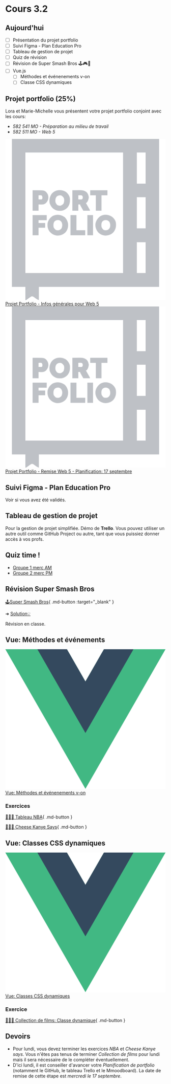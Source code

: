 # Cours 3.2

## Aujourd'hui

- [ ] Présentation du projet portfolio
- [ ] Suivi Figma - Plan Education Pro
- [ ] Tableau de gestion de projet
- [ ] Quiz de révision
- [ ] Révision de Super Smash Bros 🕹️🎮👾
- [ ] Vue.js
  - [ ] Méthodes et événenements v-on
  - [ ] Classe CSS dynamiques
<!--

- [ ] Condition v-if
- [ ] Listes et boucle v-for

-->  

## Projet portfolio (25%)

Lora et Marie-Michelle vous présentent votre projet portfolio conjoint avec les cours:

- *582 541 MO - Préparation au milieu de travail*
- *582 511 MO - Web 5*

<div class="class-content-link">
  <img src="./projets/assets/icon-portfolio.svg">
  <a href="./projets/portfolio.html">Projet Portfolio - Infos générales pour Web 5</a>
</div>

<div class="class-content-link">
  <img src="./projets/assets/icon-portfolio.svg">
  <a href="./projets/portfolio-remise1.html">Projet Portfolio - Remise Web 5 - Planification: 17 septembre</a>
</div>

## Suivi Figma - Plan Education Pro

Voir si vous avez été validés.

## Tableau de gestion de projet

Pour la gestion de projet simplifiée. Démo de **Trello**. Vous pouvez utiliser un autre outil comme GitHub Project ou autre, tant que vous puissiez donner accès à vos profs.

## Quiz time !

- [Groupe 1 merc AM](https://app.wooclap.com/YOZIXE)
- [Groupe 2 merc PM](https://app.wooclap.com/EZTJGO)

## Révision Super Smash Bros

[🕹️Super Smash Bros](./exercices/super-smash-bros.md){ .md-button :target="_blank" }

➜ [Solution💡](https://codepen.io/tim-momo/pen/dPYLmWZ)


Révision en classe.

## Vue: Méthodes et événements

<div class="class-content-link">
  <img src="./vue/assets/logo-vue.svg">
  <a href="./vue/methodes-evenements.html">Vue: Méthodes et événenements v-on</a>
</div>


### Exercices

[🧑🏽‍💻 Tableau NBA](https://tim-montmorency.com/timdoc/582-518MO/exercices/vue-tableau-nba/){ .md-button }
<!-- ➜ [Solution](https://codepen.io/tim-momo/pen/QWYqOrP)💡-->

[🧑🏽‍💻 Cheese Kanye Says](https://tim-montmorency.com/timdoc/582-518MO/exercices/vue-cheese-kanye-says/){ .md-button }
<!-- ➜ [Solution](https://codepen.io/tim-momo/pen/GRzOqom)💡 -->

## Vue: Classes CSS dynamiques

<div class="class-content-link">
  <img src="./vue/assets/logo-vue.svg">
  <a href="./vue/classe-dynamique.html">Vue: Classes CSS dynamiques</a>
</div>


### Exercice

[🧑🏽‍💻 Collection de films: Classe dynamique](https://tim-montmorency.com/timdoc/582-518MO/exercices/vue-collection-films-1/){ .md-button } 


## Devoirs

- Pour lundi, vous devez terminer les exercices *NBA* et *Cheese Kanye says*. Vous n'êtes pas tenus de terminer *Collection de films* pour lundi mais il sera nécessaire de le compléter éventuellement.
- D'ici lundi, il est conseiller d'avancer votre *Planification de portfolio* (notamment le GitHub, le tableau Trello et le Mmoodboard). La date de remise de cette étape est *mercredi le 17 septembre*.